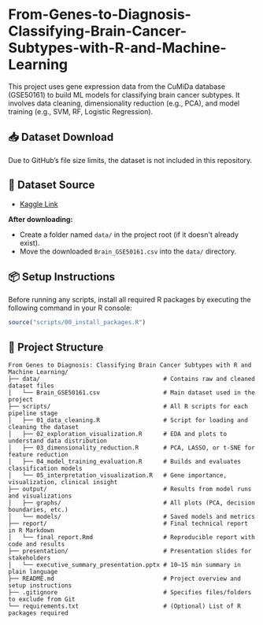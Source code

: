 # From-Genes-to-Diagnosis-Classifying-Brain-Cancer-Subtypes-with-R-and-Machine-Learning

This project uses gene expression data from the CuMiDa database (GSE50161) to build ML models for classifying brain cancer subtypes. It involves data cleaning, dimensionality reduction (e.g., PCA), and model training (e.g., SVM, RF, Logistic Regression).

## 📥 Dataset Download

Due to GitHub’s file size limits, the dataset is not included in this repository.

## 🔗 Dataset Source
- [Kaggle Link](https://www.kaggle.com/datasets/brunogrisci/brain-cancer-gene-expression-cumida)

**After downloading:**
- Create a folder named `data/` in the project root (if it doesn't already exist).
- Move the downloaded `Brain_GSE50161.csv` into the `data/` directory.

## 📦 Setup Instructions

Before running any scripts, install all required R packages by executing the following command in your R console:

```r
source("scripts/00_install_packages.R")
```

## 📁 Project Structure
```plaintext
From Genes to Diagnosis: Classifying Brain Cancer Subtypes with R and Machine Learning/
├── data/                                   # Contains raw and cleaned dataset files
│   └── Brain_GSE50161.csv                  # Main dataset used in the project
├── scripts/                                # All R scripts for each pipeline stage
│   ├── 01_data_cleaning.R                  # Script for loading and cleaning the dataset
│   ├── 02_exploration_visualization.R      # EDA and plots to understand data distribution
│   ├── 03_dimensionality_reduction.R       # PCA, LASSO, or t-SNE for feature reduction
│   ├── 04_model_training_evaluation.R      # Builds and evaluates classification models
│   └── 05_interpretation_visualization.R   # Gene importance, visualization, clinical insight
├── output/                                 # Results from model runs and visualizations
│   ├── graphs/                             # All plots (PCA, decision boundaries, etc.)
│   └── models/                             # Saved models and metrics
├── report/                                 # Final technical report in R Markdown
│   └── final_report.Rmd                    # Reproducible report with code and results
├── presentation/                           # Presentation slides for stakeholders
│   └── executive_summary_presentation.pptx # 10–15 min summary in plain language
├── README.md                               # Project overview and setup instructions
├── .gitignore                              # Specifies files/folders to exclude from Git
└── requirements.txt                        # (Optional) List of R packages required
```
